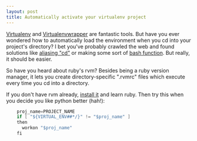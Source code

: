 ```yaml
---
layout: post
title: Automatically activate your virtualenv project
---
```


[Virtualenv](http://www.virtualenv.org/en/latest/index.html) and [Virtualenvwrapper](http://www.doughellmann.com/projects/virtualenvwrapper/) are fantastic tools.  But have you ever wondered how to automatically load the environment when you cd into your project's directory?   I bet you've probably crawled the web and found solutions like [aliasing "cd"](http://www.doughellmann.com/docs/virtualenvwrapper/tips.html#automatically-run-workon-when-entering-a-directory) or making some sort of [bash function](http://toranbillups.com/blog/archive/2012/4/22/Automatically-activate-your-virtualenv).  But really, it should be easier.

So have you heard about ruby's rvm?  Besides being a ruby version manager, it lets you create directory-specific ".rvmrc" files which execute every time you cd into a directory.

If you don't have rvm already, [install it](https://rvm.io/rvm/install/) and learn ruby.  Then try this when you decide you like python better (hah!):

~~~ c
    proj_name=PROJECT_NAME
    if [ "${VIRTUAL_ENV##*/}" != "$proj_name" ]
    then
      workon "$proj_name"
    fi
~~~


